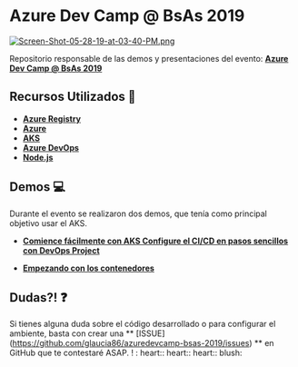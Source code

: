 # Azure Dev Camp @ BsAs 2019

[![Screen-Shot-05-28-19-at-03-40-PM.png](https://i.postimg.cc/Y9gKL8S0/Screen-Shot-05-28-19-at-03-40-PM.png)](https://postimg.cc/njHw64Bf)

Repositorio responsable de las demos y presentaciones del evento: **[Azure Dev Camp @ BsAs 2019](https://www.microsoftevents.com/profile/form/index.cfm?PKformID=0x6713670abcd)**

## Recursos Utilizados 🚀

- **[Azure Registry](https://aka.ms/AA56dv1)**
- **[Azure](https://aka.ms/AA56dv0)**
- **[AKS](https://aka.ms/AA568ft)**
- **[Azure DevOps](https://aka.ms/AA568fu)**
- **[Node.js](https://nodejs.org/en/)**

## Demos 💻

Durante el evento se realizaron dos demos, que tenía como principal objetivo usar el AKS.

- **[Comience fácilmente con AKS 
Configure el CI/CD en pasos sencillos con DevOps Project
](presentacion-1/01-fundamentos-de-Kubernetes-en-microsoft-azure.md)**

- **[Empezando con los contenedores](02-proyecte-su-jornada-de-modernizacion-de-aplicaciones-con-contenedores-en-microsoft-azure.md)**

## Dudas?! ❓

Si tienes alguna duda sobre el código desarrollado o para configurar el ambiente, basta con crear una ** [ISSUE] (https://github.com/glaucia86/azuredevcamp-bsas-2019/issues) ** en GitHub que te contestaré ASAP. ! : heart:: heart:: heart:: blush:


